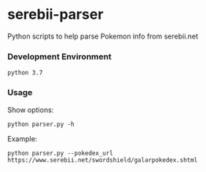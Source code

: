 # serebii-parser
Python scripts to help parse Pokemon info from serebii.net

### Development Environment
```
python 3.7
```

### Usage
Show options:
```
python parser.py -h
```

Example:
```
python parser.py --pokedex_url https://www.serebii.net/swordshield/galarpokedex.shtml
```